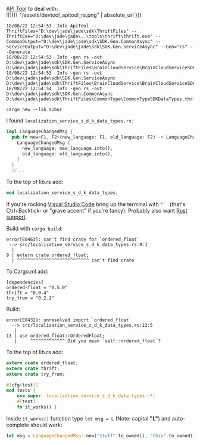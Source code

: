 
[API Tool](https://github.com/subor/sdk/blob/master/docs/topics/build_sdk_source.md#thrift) to deal with:  
![]({{ "/assets/devtool_apitool_rs.png" | absolute_url }})

```
18/08/22 12:54:53  Info ApiTool --ThriftFiles="D:\dev\jade\jade\sdk\ThriftFiles" --ThriftExe="D:\dev\jade\jade\..\tools\thrift\thrift.exe" --CommonOutput="D:\dev\jade\jade\sdk\SDK.Gen.CommonAsync" --ServiceOutput="D:\dev\jade\jade\sdk\SDK.Gen.ServiceAsync" --Gen="rs" --Generate
18/08/22 12:54:53  Info -gen rs -out D:\dev\jade\jade\sdk\SDK.Gen.ServiceAsync D:\dev\jade\jade\sdk\ThriftFiles\BrainCloudService\BrainCloudServiceSDKDataTypes.thrift
18/08/22 12:54:53  Info -gen rs -out D:\dev\jade\jade\sdk\SDK.Gen.ServiceAsync D:\dev\jade\jade\sdk\ThriftFiles\BrainCloudService\BrainCloudServiceSDKServices.thrift
18/08/22 12:54:54  Info -gen rs -out D:\dev\jade\jade\sdk\SDK.Gen.CommonAsync D:\dev\jade\jade\sdk\ThriftFiles\CommonType\CommonTypeSDKDataTypes.thrift
```

```
cargo new --lib subor
```

I found `localization_service_s_d_k_data_types.rs`:
```rust
impl LanguageChangedMsg {
  pub fn new<F1, F2>(new_language: F1, old_language: F2) -> LanguageChangedMsg where F1: Into<Option<String>>, F2: Into<Option<String>> {
    LanguageChangedMsg {
      new_language: new_language.into(),
      old_language: old_language.into(),
    }
  }
  //...
```

To the top of lib.rs add:
```rust
mod localization_service_s_d_k_data_types;
```

If you're rocking [Visual Studio Code](https://code.visualstudio.com/) bring up the terminal with ```^` ``` (that's Ctrl+Backtick- or "grave accent" if you're fancy).  Probably also want [Rust support](https://marketplace.visualstudio.com/items?itemName=rust-lang.rust).

Build with `cargo build`:
```
error[E0463]: can't find crate for `ordered_float`
 --> src/localization_service_s_d_k_data_types.rs:9:1
  |
9 | extern crate ordered_float;
  | ^^^^^^^^^^^^^^^^^^^^^^^^^^^ can't find crate
```

To Cargo.ml add:
```
[dependencies]
ordered-float = "0.5.0"
thrift = "0.0.4"
try_from = "0.2.2"
```

Build:
```
error[E0432]: unresolved import `ordered_float`
  --> src/localization_service_s_d_k_data_types.rs:13:5
   |
13 | use ordered_float::OrderedFloat;
   |     ^^^^^^^^^^^^^ Did you mean `self::ordered_float`?
```

To the top of lib.rs add:
```rust
extern crate ordered_float;
extern crate thrift;
extern crate try_from;
```

```rust
#[cfg(test)]
mod tests {
    use super::localization_service_s_d_k_data_types::*;
    #[test]
    fn it_works() {
```

Inside `it_works()` function type `let msg = L` (Note: capital __"L"__) and auto-complete should work:
```rust
let msg = LanguageChangedMsg::new("stuff".to_owned(), "this".to_owned());
```